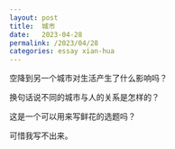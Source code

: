 ```yaml
---
layout: post
title:  城市
date:   2023-04-28
permalink: /2023/04/28
categories: essay xian-hua
---
```


空降到另一个城市对生活产生了什么影响吗？

换句话说不同的城市与人的关系是怎样的？

这是一个可以用来写鲜花的选题吗？

可惜我写不出来。